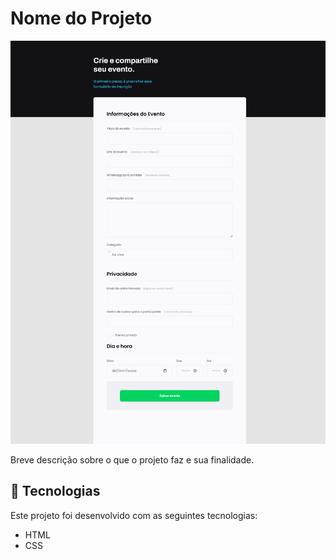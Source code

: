# Nome do Projeto

![Captura de Tela do Projeto](./.github/preview.png)


Breve descrição sobre o que o projeto faz e sua finalidade.

## 🚀 Tecnologias

Este projeto foi desenvolvido com as seguintes tecnologias:
- HTML
- CSS
